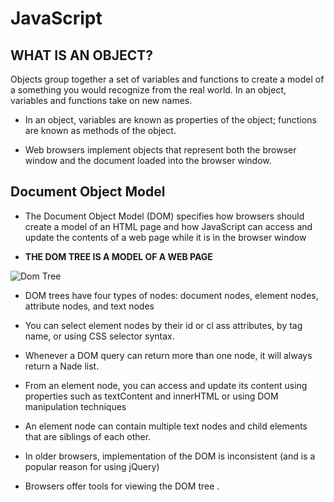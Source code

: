 # JavaScript

## WHAT IS AN OBJECT?
   Objects group together a set of variables and functions to create a model
  of a something you would recognize from the real world. In an object,
  variables and functions take on new names.

 - In an object, variables are known as properties of the
       object; functions are known as methods of the object.

 -  Web browsers implement objects that represent both the browser window and the document loaded into the browser window.

## Document Object Model

- The Document Object Model (DOM) specifies
how browsers should create a model of an HTML
page and how JavaScript can access and update the
contents of a web page while it is in the browser window

* **THE DOM TREE IS A MODEL OF A WEB PAGE**

 
 ![Dom Tree](https://data-flair.training/blogs/wp-content/uploads/sites/2/2019/08/Js-Dom-Tree.png)

* DOM trees have four types of nodes: document nodes,
element nodes, attribute nodes, and text nodes

* You can select element nodes by their id or cl ass
attributes, by tag name, or using CSS selector syntax.

* Whenever a DOM query can return more than one
node, it will always return a Nade list.

* From an element node, you can access and update its
content using properties such as textContent and
innerHTML or using DOM manipulation techniques

* An element node can contain multiple text nodes and
child elements that are siblings of each other.

* In older browsers, implementation of the DOM is
inconsistent (and is a popular reason for using jQuery)

* Browsers offer tools for viewing the DOM tree .